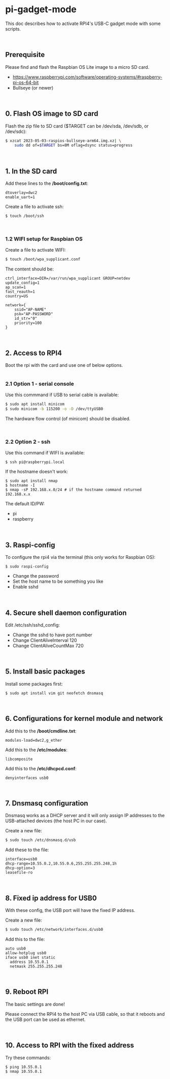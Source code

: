 # pi-gadget-mode

This doc describes how to activate RPI4's USB-C gadget mode with some scripts.

<br/>

## Prerequisite

Please find and flash the Raspbian OS Lite image to a micro SD card.
- https://www.raspberrypi.com/software/operating-systems/#raspberry-pi-os-64-bit
- Bullseye (or newer)

<br/>

## 0. Flash OS image to SD card

Flash the zip file to SD card ($TARGET can be /dev/sda, /dev/sdb, or /dev/sdc):
```sh
$ xzcat 2023-05-03-raspios-bullseye-arm64.img.xz| \
	sudo dd of=$TARGET bs=8M oflag=dsync status=progress
```

<br/>

## 1. In the SD card

Add these lines to the **/boot/config.txt**:

```
dtoverlay=dwc2
enable_uart=1
```

Create a file to activate ssh:

```sh
$ touch /boot/ssh
```

<br/>

### 1.2 WIFI setup for Raspbian OS

Create a file to activate WIFI:

```sh
$ touch /boot/wpa_supplicant.conf
```

The content should be:

```
ctrl_interface=DIR=/var/run/wpa_supplicant GROUP=netdev
update_config=1
ap_scan=1
fast_reauth=1
country=US

network={
	ssid="AP-NAME"
	psk="AP-PASSWORD"
	id_str="0"
	priority=100
}
```

<br/>

## 2. Access to RPI4

Boot the rpi with the card and use one of below options.
<br/><br/>

### 2.1 Option 1 - serial console

Use this commmand if USB to serial cable is available:

```sh
$ sudo apt install minicom
$ sudo minicom -b 115200 -o -D /dev/ttyUSB0
```

The hardware flow control (of minicom) should be disabled.

<br/>

### 2.2 Option 2 - ssh 

Use this command if WIFI is available:

```
$ ssh pi@raspberrypi.local
```

If the hostname doesn't work:

```
$ sudo apt install nmap
$ hostname -I
$ nmap -sP 192.168.x.0/24 # if the hostname command returned 192.168.x.x
```

The default ID/PW: 
- pi
- raspberry

<br/>

## 3. Raspi-config

To configure the rpi4 via the terminal (this only works for Raspbian OS):

```
$ sudo raspi-config
```

- Change the password
- Set the host name to be something you like
- Enable sshd

<br/>

## 4. Secure shell daemon configuration

Edit /etc/ssh/sshd_config:

- Change the sshd to have port number  
- Change ClientAliveInterval 120
- Change ClientAliveCountMax 720

<br/>

## 5. Install basic packages

Install some packages first:

```
$ sudo apt install vim git neofetch dnsmasq
```

<br/>

## 6. Configurations for kernel module and network

Add this to the **/boot/cmdline.txt**:

```
modules-load=dwc2,g_ether
```

Add this to the **/etc/modules**:

```
libcomposite
```

Add this to the **/etc/dhcpcd.conf**:

```
denyinterfaces usb0
```

<br/>

## 7. Dnsmasq configuration

Dnsmasq works as a DHCP server and it will only assign IP addresses to the USB-attached devices (the host PC in our case).

Create a new file:

```sh
$ sudo touch /etc/dnsmasq.d/usb
```

Add these to the file:

```
interface=usb0
dhcp-range=10.55.0.2,10.55.0.6,255.255.255.248,1h
dhcp-option=3
leasefile-ro
```

<br/>

## 8. Fixed ip address for USB0

With these config, the USB port will have the fixed IP address.

Create a new file:

```sh
$ sudo touch /etc/network/interfaces.d/usb0 
```

Add this to the file:

```
auto usb0
allow-hotplug usb0
iface usb0 inet static
  address 10.55.0.1
  netmask 255.255.255.248
```

<br/>

## 9. Reboot RPI

The basic settings are done!

Please connect the RPI4 to the host PC via USB cable, so that it reboots and the USB port can be used as ethernet.

<br/>

## 10. Access to RPI with the fixed address

Try these commands:

```sh
$ ping 10.55.0.1
$ nmap 10.55.0.1
```

<br/>

